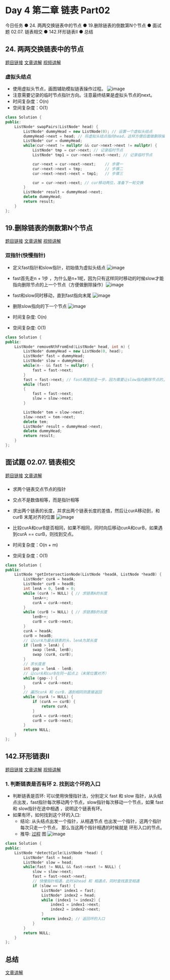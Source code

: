 # Day 4 第二章 链表 Part02

今日任务 
● 24. 两两交换链表中的节点 
● 19.删除链表的倒数第N个节点 
● 面试题 02.07. 链表相交 
● 142.环形链表II 
● 总结

## 24. 两两交换链表中的节点
[题目链接](https://leetcode.cn/problems/swap-nodes-in-pairs/)
[文章讲解](https://programmercarl.com/0024.%E4%B8%A4%E4%B8%A4%E4%BA%A4%E6%8D%A2%E9%93%BE%E8%A1%A8%E4%B8%AD%E7%9A%84%E8%8A%82%E7%82%B9.html)
[视频讲解](https://www.bilibili.com/video/BV1YT411g7br)

### 虚拟头结点
- 使用虚拟头节点，画图辅助模拟链表操作过程。 ![image](https://github.com/zhangchi0605/LeetCode/assets/30234384/e5488594-2feb-4d31-9bc6-f1633d2a445c)
- 注意需要记录的临时节点指针方向。注意最终结果是虚拟头节点的next。
- 时间复杂度：O(n)
- 空间复杂度：O(1）
```cpp
class Solution {
public:
    ListNode* swapPairs(ListNode* head) {
        ListNode* dummyHead = new ListNode(0); // 设置一个虚拟头结点
        dummyHead->next = head; // 将虚拟头结点指向head，这样方便后面做删除操作
        ListNode* cur = dummyHead;
        while(cur->next != nullptr && cur->next->next != nullptr) {
            ListNode* tmp = cur->next; // 记录临时节点
            ListNode* tmp1 = cur->next->next->next; // 记录临时节点

            cur->next = cur->next->next;    // 步骤一
            cur->next->next = tmp;          // 步骤二
            cur->next->next->next = tmp1;   // 步骤三

            cur = cur->next->next; // cur移动两位，准备下一轮交换
        }
        ListNode* result = dummyHead->next;
        delete dummyHead;
        return result;
    }
};
```

## 19.删除链表的倒数第N个节点
[题目链接](https://leetcode.cn/problems/remove-nth-node-from-end-of-list/)
[文章讲解](https://programmercarl.com/0019.%E5%88%A0%E9%99%A4%E9%93%BE%E8%A1%A8%E7%9A%84%E5%80%92%E6%95%B0%E7%AC%ACN%E4%B8%AA%E8%8A%82%E7%82%B9.html)
[视频讲解](https://www.bilibili.com/video/BV1vW4y1U7Gf)

### 双指针(快慢指针)
- 定义fast指针和slow指针，初始值为虚拟头结点 ![image](https://github.com/zhangchi0605/LeetCode/assets/30234384/d7c82362-bd32-4991-b7f6-920f57262516)
- fast首先走n + 1步 ，为什么是n+1呢，因为只有这样同时移动的时候slow才能指向删除节点的上一个节点（方便做删除操作）![image](https://github.com/zhangchi0605/LeetCode/assets/30234384/8db0c4c0-62e4-4839-9fd0-33f197b45646)
- fast和slow同时移动，直到fast指向末尾 ![image](https://github.com/zhangchi0605/LeetCode/assets/30234384/2f2f75ab-10b3-4da4-815c-42a95c99733a)
- 删除slow指向的下一个节点 ![image](https://github.com/zhangchi0605/LeetCode/assets/30234384/5da35938-4a15-4446-99ef-b6c94822b330)
  
- 时间复杂度: O(n)
- 空间复杂度: O(1)
```cpp
class Solution {
public:
    ListNode* removeNthFromEnd(ListNode* head, int n) {
        ListNode* dummyHead = new ListNode(0, head);
        ListNode* fast = dummyHead;
        ListNode* slow = dummyHead;
        while(n-- && fast != nullptr) {
            fast = fast->next;
        }
        fast = fast->next; // fast再提前走一步，因为需要让slow指向删除节点的上一个节点
        while (fast)
        {
            fast = fast->next;
            slow = slow->next;
        }

        ListNode* tem = slow->next;
        slow->next = tem->next;
        delete tem;
        ListNode* result = dummyHead->next;
        delete dummyHead;
        return result;
    }
};
```

## 面试题 02.07. 链表相交
[题目链接](https://leetcode.cn/problems/intersection-of-two-linked-lists-lcci/)
[文章讲解](https://programmercarl.com/%E9%9D%A2%E8%AF%95%E9%A2%9802.07.%E9%93%BE%E8%A1%A8%E7%9B%B8%E4%BA%A4.html)

### 
- 求两个链表交点节点的指针
- 交点不是数值相等，而是指针相等
- 求出两个链表的长度，并求出两个链表长度的差值，然后让curA移动到，和curB 末尾对齐的位置 ![image](https://github.com/zhangchi0605/LeetCode/assets/30234384/ba3ab130-4c6b-4c3e-b351-a1cf67975330)
- 比较curA和curB是否相同，如果不相同，同时向后移动curA和curB，如果遇到curA == curB，则找到交点。

- 时间复杂度：O(n + m)
- 空间复杂度：O(1)
```cpp
class Solution {
public:
    ListNode *getIntersectionNode(ListNode *headA, ListNode *headB) {
        ListNode* curA = headA;
        ListNode* curB = headB;
        int lenA = 0, lenB = 0;
        while (curA != NULL) { // 求链表A的长度
            lenA++;
            curA = curA->next;
        }
        while (curB != NULL) { // 求链表B的长度
            lenB++;
            curB = curB->next;
        }
        curA = headA;
        curB = headB;
        // 让curA为最长链表的头，lenA为其长度
        if (lenB > lenA) {
            swap (lenA, lenB);
            swap (curA, curB);
        }
        // 求长度差
        int gap = lenA - lenB;
        // 让curA和curB在同一起点上（末尾位置对齐）
        while (gap--) {
            curA = curA->next;
        }
        // 遍历curA 和 curB，遇到相同则直接返回
        while (curA != NULL) {
            if (curA == curB) {
                return curA;
            }
            curA = curA->next;
            curB = curB->next;
        }
        return NULL;
    }
};
```


## 142.环形链表II 
[题目链接](https://leetcode.cn/problems/linked-list-cycle-ii/description/)
[文章讲解](https://programmercarl.com/0142.%E7%8E%AF%E5%BD%A2%E9%93%BE%E8%A1%A8II.html)
[视频讲解](https://www.bilibili.com/video/BV1if4y1d7ob)

### 1. 判断链表是否有环 2. 找到这个环的入口
- 判断链表是否环: 可以使用快慢指针法，分别定义 fast 和 slow 指针，从头结点出发，fast指针每次移动两个节点，slow指针每次移动一个节点，如果 fast 和 slow指针在途中相遇 ，说明这个链表有环。
- 如果有环，如何找到这个环的入口:
    - 结论: 从头结点出发一个指针，从相遇节点 也出发一个指针，这两个指针每次只走一个节点， 那么当这两个指针相遇的时候就是 环形入口的节点。
    - 推导: [过程](https://programmercarl.com/0142.%E7%8E%AF%E5%BD%A2%E9%93%BE%E8%A1%A8II.html#%E6%80%9D%E8%B7%AF) 图 ![image](https://github.com/zhangchi0605/LeetCode/assets/30234384/8cb4bf6f-680a-4515-b169-65f5de9a9f0f)
```cpp
class Solution {
public:
    ListNode *detectCycle(ListNode *head) {
        ListNode* fast = head;
        ListNode* slow = head;
        while(fast != NULL && fast->next != NULL) {
            slow = slow->next;
            fast = fast->next->next;
            // 快慢指针相遇，此时从head 和 相遇点，同时查找直至相遇
            if (slow == fast) {
                ListNode* index1 = fast;
                ListNode* index2 = head;
                while (index1 != index2) {
                    index1 = index1->next;
                    index2 = index2->next;
                }
                return index2; // 返回环的入口
            }
        }
        return NULL;
    }
};
```


## 总结
[文章讲解]()

